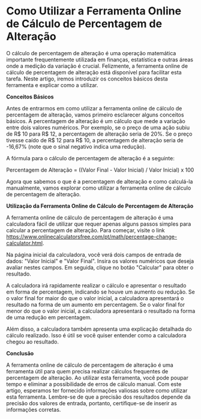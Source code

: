 Como Utilizar a Ferramenta Online de Cálculo de Percentagem de Alteração
========================================================================

O cálculo de percentagem de alteração é uma operação matemática importante frequentemente utilizada em finanças, estatística e outras áreas onde a medição da variação é crucial. Felizmente, a ferramenta online de cálculo de percentagem de alteração está disponível para facilitar esta tarefa. Neste artigo, iremos introduzir os conceitos básicos desta ferramenta e explicar como a utilizar.

**Conceitos Básicos**

Antes de entrarmos em como utilizar a ferramenta online de cálculo de percentagem de alteração, vamos primeiro esclarecer alguns conceitos básicos. A percentagem de alteração é um cálculo que mede a variação entre dois valores numéricos. Por exemplo, se o preço de uma ação subiu de R$ 10 para R$ 12, a percentagem de alteração seria de 20%. Se o preço tivesse caído de R$ 12 para R$ 10, a percentagem de alteração seria de -16,67% (note que o sinal negativo indica uma redução).

A fórmula para o cálculo de percentagem de alteração é a seguinte:

Percentagem de Alteração = ((Valor Final - Valor Inicial) / Valor Inicial) x 100

Agora que sabemos o que é a percentagem de alteração e como calculá-la manualmente, vamos explorar como utilizar a ferramenta online de cálculo de percentagem de alteração.

**Utilização da Ferramenta Online de Cálculo de Percentagem de Alteração**

A ferramenta online de cálculo de percentagem de alteração é uma calculadora fácil de utilizar que requer apenas alguns passos simples para calcular a percentagem de alteração. Para começar, visite o link <https://www.onlinecalculatorsfree.com/pt/math/percentage-change-calculator.html>.

Na página inicial da calculadora, você verá dois campos de entrada de dados: "Valor Inicial" e "Valor Final". Insira os valores numéricos que deseja avaliar nestes campos. Em seguida, clique no botão "Calcular" para obter o resultado.

A calculadora irá rapidamente realizar o cálculo e apresentar o resultado em forma de percentagem, indicando se houve um aumento ou redução. Se o valor final for maior do que o valor inicial, a calculadora apresentará o resultado na forma de um aumento em percentagem. Se o valor final for menor do que o valor inicial, a calculadora apresentará o resultado na forma de uma redução em percentagem.

Além disso, a calculadora também apresenta uma explicação detalhada do cálculo realizado. Isso é útil se você quiser entender como a calculadora chegou ao resultado.

**Conclusão**

A ferramenta online de cálculo de percentagem de alteração é uma ferramenta útil para quem precisa realizar cálculos frequentes de percentagem de alteração. Ao utilizar esta ferramenta, você pode poupar tempo e eliminar a possibilidade de erros de cálculo manual. Com este artigo, esperamos ter fornecido informações valiosas sobre como utilizar esta ferramenta. Lembre-se de que a precisão dos resultados depende da precisão dos valores de entrada, portanto, certifique-se de inserir as informações corretas.